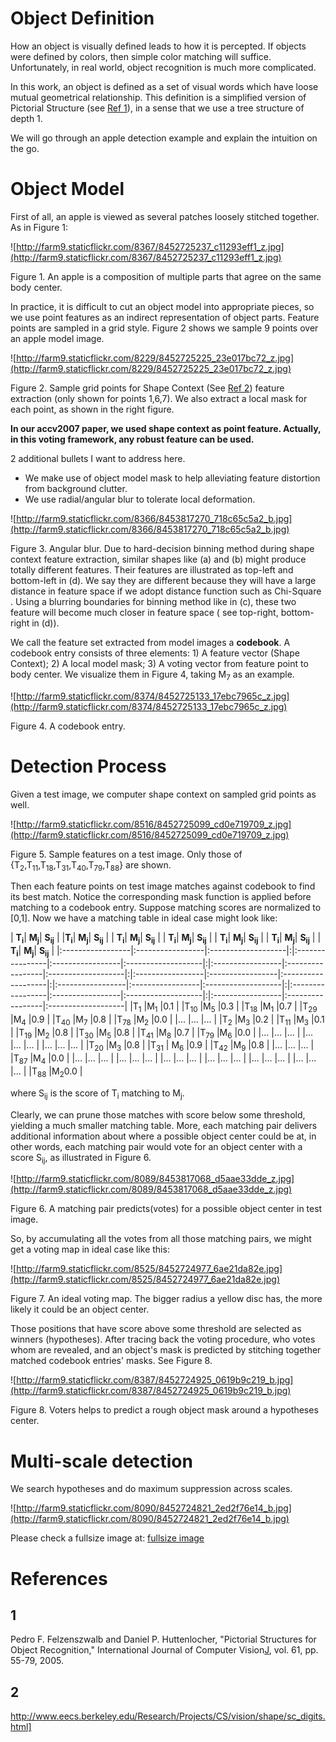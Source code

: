 # Object Definition #

How an object is visually defined leads to how it is percepted. If objects were defined by colors, then simple color matching will suffice. Unfortunately, in real world, object recognition is much more complicated.

In this work, an object is defined as a set of visual words which have loose mutual geometrical relationship. This definition is a simplified version of Pictorial Structure (see [Ref 1](#1.md)), in a sense that we use a tree structure of depth 1.

We will go through an apple detection example and explain the intuition on the go.

# Object Model #

First of all, an apple is viewed as several patches loosely stitched together. As in Figure 1:

![http://farm9.staticflickr.com/8367/8452725237_c11293eff1_z.jpg](http://farm9.staticflickr.com/8367/8452725237_c11293eff1_z.jpg)

Figure 1. An apple is a composition of multiple parts that agree on the same body center.

In practice, it is difficult to cut an object model into appropriate pieces, so we use point features as an indirect representation of object parts. Feature points are sampled in a grid style. Figure 2 shows we sample 9 points over an apple model image.

![http://farm9.staticflickr.com/8229/8452725225_23e017bc72_z.jpg](http://farm9.staticflickr.com/8229/8452725225_23e017bc72_z.jpg)

Figure 2. Sample grid points for Shape Context (See [Ref 2](#2.md)) feature extraction (only shown for points 1,6,7). We also extract a local mask for each point, as shown in the right figure.

**In our accv2007 paper, we used shape context as point feature. Actually, in this voting framework, any robust feature can be used.**

2 additional bullets I want to address here.

  * We make use of object model mask to help alleviating feature distortion from background clutter.
  * We use radial/angular blur to tolerate local deformation.

![http://farm9.staticflickr.com/8366/8453817270_718c65c5a2_b.jpg](http://farm9.staticflickr.com/8366/8453817270_718c65c5a2_b.jpg)

Figure 3. Angular blur. Due to hard-decision binning method during shape context feature extraction, similar shapes like (a) and (b) might produce totally different features. Their features are illustrated as top-left and bottom-left in (d). We say they are different because they will have a large distance in feature space if we adopt distance function such as Chi-Square . Using a blurring boundaries for binning method like in (c), these two feature will become much closer in feature space ( see top-right, bottom-right in (d)).

We call the feature set extracted from model images a **codebook**. A codebook entry consists of three elements: 1) A feature vector (Shape Context); 2) A local model mask; 3) A voting vector from feature point to body center. We visualize them in Figure 4, taking M<sub>7</sub> as an example.

![http://farm9.staticflickr.com/8374/8452725133_17ebc7965c_z.jpg](http://farm9.staticflickr.com/8374/8452725133_17ebc7965c_z.jpg)

Figure 4. A codebook entry.

# Detection Process #

Given a test image, we computer shape context on sampled grid points as well.

![http://farm9.staticflickr.com/8516/8452725099_cd0e719709_z.jpg](http://farm9.staticflickr.com/8516/8452725099_cd0e719709_z.jpg)

Figure 5. Sample features on a test image. Only those of {T<sub>2</sub>,T<sub>11</sub>,T<sub>18</sub>,T<sub>31</sub>,T<sub>40</sub>,T<sub>79</sub>,T<sub>88</sub>} are shown.


Then each feature points on test image matches against codebook to find its best match. Notice the corresponding mask function is applied before matching to a codebook entry. Suppose matching scores are normalized to [0,1]. Now we have a matching table in ideal case might look like:

| **T<sub>i</sub>**|	**M<sub>j</sub>**| **S<sub>ij</sub>** | |**T<sub>i</sub>**|	**M<sub>j</sub>**| **S<sub>ij</sub>** | | **T<sub>i</sub>**|	**M<sub>j</sub>**| **S<sub>ij</sub>** | | **T<sub>i</sub>**|	**M<sub>j</sub>**| **S<sub>ij</sub>** | | **T<sub>i</sub>**|	**M<sub>j</sub>**| **S<sub>ij</sub>** | | **T<sub>i</sub>**|	**M<sub>j</sub>**| **S<sub>ij</sub>** | | **T<sub>i</sub>**|	**M<sub>j</sub>**| **S<sub>ij</sub>** |
|:-----------------|:-----------------|:-------------------|:|:----------------|:-----------------|:-------------------|:|:-----------------|:-----------------|:-------------------|:|:-----------------|:-----------------|:-------------------|:|:-----------------|:-----------------|:-------------------|:|:-----------------|:-----------------|:-------------------|:|:-----------------|:-----------------|:-------------------|
|T<sub>1</sub>     |M<sub>1</sub>     |0.1                 | |T<sub>10</sub>   |M<sub>5</sub>     |0.3                 | |T<sub>18</sub>    |M<sub>1</sub>     |0.7                 |  |T<sub>29</sub>    |M<sub>4</sub>     |0.9                 | |T<sub>40</sub>    |M<sub>7</sub>     |0.8                 | |T<sub>78</sub>    |M<sub>2</sub>     |0.0                 | |...               |...               |...                 |
|T<sub>2</sub>     |M<sub>3</sub>     |0.2                 | |T<sub>11</sub>   |M<sub>3</sub>     |0.1                 | |T<sub>19</sub>    |M<sub>2</sub>     |0.8                 | |T<sub>30</sub>    |M<sub>5</sub>     |0.8                 | |T<sub>41</sub>    |M<sub>8</sub>     |0.7                 | |T<sub>79</sub>    |M<sub>6</sub>     |0.0                 | |...               |...               |...                 |
|...               |...               |...                 | |...              |...               |...                 | |T<sub>20</sub>    |M<sub>3</sub>     |0.8                 | |T<sub>31</sub>    |	M<sub>6</sub>    |0.9                 | |T<sub>42</sub>    |M<sub>9</sub>     |0.8                 | |...               |...               |...                 | |T<sub>87</sub>    |M<sub>4</sub>     |0.0                 |
|...               |...               |...                 | |...              |...               |...                 | |...               |...               |...                 | |...               |...               |...                 | |...               |...               |...                 | |...               |...               |...                 | |T<sub>88</sub>    |M<sub>2</sub>0.0  |

where S<sub>ij</sub> is the score of T<sub>i</sub> matching to M<sub>j</sub>.

Clearly, we can prune those matches with score below some threshold, yielding a much smaller matching table. More, each matching pair delivers additional information about where a possible object center could be at, in other words, each matching pair would vote for an object center with a score S<sub>ij</sub>, as illustrated in Figure 6.

![http://farm9.staticflickr.com/8089/8453817068_d5aae33dde_z.jpg](http://farm9.staticflickr.com/8089/8453817068_d5aae33dde_z.jpg)

Figure 6. A matching pair predicts(votes) for a possible object center in test image.

So, by accumulating all the votes from all those matching pairs, we might get a voting map in ideal case like this:

![http://farm9.staticflickr.com/8525/8452724977_6ae21da82e.jpg](http://farm9.staticflickr.com/8525/8452724977_6ae21da82e.jpg)

Figure 7. An ideal voting map. The bigger radius a yellow disc has, the more likely it could be an object center.

Those positions that have score above some threshold are selected as winners (hypotheses). After tracing back the voting procedure, who votes whom are revealed, and an object's mask is predicted by stitching together matched codebook entries' masks. See Figure 8.

![http://farm9.staticflickr.com/8387/8452724925_0619b9c219_b.jpg](http://farm9.staticflickr.com/8387/8452724925_0619b9c219_b.jpg)

Figure 8. Voters helps to predict a rough object mask around a hypotheses center.

# Multi-scale detection #

We search hypotheses and do maximum suppression across scales.

![http://farm9.staticflickr.com/8090/8452724821_2ed2f76e14_b.jpg](http://farm9.staticflickr.com/8090/8452724821_2ed2f76e14_b.jpg)

Please check a fullsize image at: [fullsize image](http://farm9.staticflickr.com/8369/8452724743_d2305fcf90_k.jpg)

# References #

## 1 ##
Pedro F. Felzenszwalb and Daniel P. Huttenlocher, "Pictorial Structures for Object Recognition," International Journal of Computer Vision[J](J.md), vol. 61, pp. 55-79, 2005.

## 2 ##
http://www.eecs.berkeley.edu/Research/Projects/CS/vision/shape/sc_digits.html]